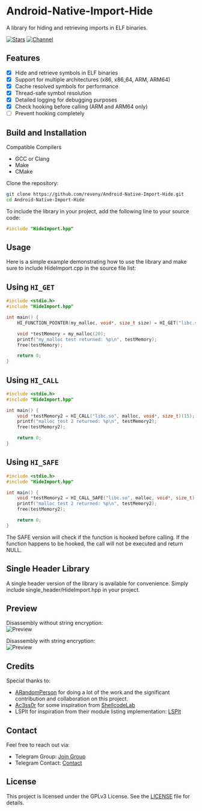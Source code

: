 # Android-Native-Import-Hide
A library for hiding and retrieving imports in ELF binaries.

[![Stars](https://img.shields.io/github/stars/reveny/Android-Native-Import-Hide?label=Stars)](https://github.com/reveny)
[![Channel](https://img.shields.io/badge/Telegram-Channel-blue.svg?logo=telegram)](https://t.me/reveny1)

## Features
- [x] Hide and retrieve symbols in ELF binaries
- [x] Support for multiple architectures (x86, x86_64, ARM, ARM64)
- [x] Cache resolved symbols for performance
- [x] Thread-safe symbol resolution
- [x] Detailed logging for debugging purposes
- [x] Check hooking before calling (ARM and ARM64 only)
- [ ] Prevent hooking completely 

## Build and Installation
Compatible Compilers
- GCC or Clang
- Make
- CMake

Clone the repository:
```sh
git clone https://github.com/reveny/Android-Native-Import-Hide.git
cd Android-Native-Import-Hide
```

To include the library in your project, add the following line to your source code:

```cpp
#include "HideImport.hpp"
```
## Usage
Here is a simple example demonstrating how to use the library and make sure to include HideImport.cpp in the source file list:

## Using `HI_GET`
```cpp
#include <stdio.h>
#include "HideImport.hpp"

int main() {
    HI_FUNCTION_POINTER(my_malloc, void*, size_t size) = HI_GET("libc.so", "malloc");

    void *testMemory = my_malloc(20);
    printf("my_malloc test returned: %p\n", testMemory);
    free(testMemory);

    return 0;
}
```

## Using `HI_CALL`
```cpp
#include <stdio.h>
#include "HideImport.hpp"

int main() {
    void *testMemory2 = HI_CALL("libc.so", malloc, void*, size_t)(15);
    printf("malloc test 2 returned: %p\n", testMemory2);
    free(testMemory2);

    return 0;
}
```

## Using `HI_SAFE`
```cpp
#include <stdio.h>
#include "HideImport.hpp"

int main() {
    void *testMemory2 = HI_CALL_SAFE("libc.so", malloc, void*, size_t)(15);
    printf("malloc test 2 returned: %p\n", testMemory2);
    free(testMemory2);

    return 0;
}
```
The SAFE version will check if the function is hooked before calling. If the function happens to be hooked, the call will not be executed and return NULL.

## Single Header Library
A single header version of the library is available for convenience. Simply include single_header/HideImport.hpp in your project.

## Preview
Disassembly without string encryption: <br>
![Preview](https://github.com/reveny/Android-Native-Import-Hide/blob/main/images/preview.png)

Disassembly with string encryption: <br>
![Preview](https://github.com/reveny/Android-Native-Import-Hide/blob/main/images/preview2.png)

## Credits
Special thanks to:
- [ARandomPerson](https://github.com/ARandomPerson7) for doing a lot of the work and the significant contribution and collaboration on this project.
- [Ac3ss0r](https://github.com/ac3ss0r) for some inspiration from [ShellcodeLab](https://github.com/ac3ss0r/ShellcodeLab)
- LSPlt for inspiration from their module listing implementation: [LSPlt](https://github.com/LSPosed/LSPlt)

## Contact
Feel free to reach out via:
- Telegram Group: [Join Group](https://t.me/reveny1)
- Telegram Contact: [Contact](https://t.me/revenyy)

## License
This project is licensed under the GPLv3 License. See the [LICENSE](LICENSE) file for details.
